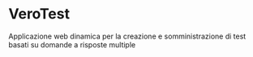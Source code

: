 # VeroTest
Applicazione web dinamica per la creazione e somministrazione di test basati su domande a risposte multiple
